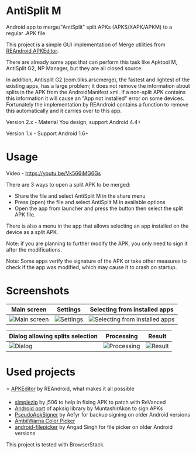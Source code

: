 # AntiSplit M
Android app to merge/"AntiSplit" split APKs (APKS/XAPK/APKM) to a regular .APK file

This project is a simple GUI implementation of Merge utilities from [REAndroid APKEditor](https://github.com/REAndroid/APKEditor).

There are already some apps that can perform this task like Apktool M, AntiSplit G2, NP Manager, but they are all closed source. 

In addition, Antisplit G2 (com.tilks.arscmerge), the fastest and lightest of the existing apps, has a large problem; it does not remove the information about splits in the APK from the AndroidManifest.xml. If a non-split APK contains this information it will cause an "App not installed" error on some devices. Fortunately the implementation by REAndroid contains a function to remove this automatically and it carries over to this app.

Version 2.x - Material You design, support Android 4.4+

Version 1.x - Support Android 1.6+

# Usage
Video - https://youtu.be/Vk566iMG6Gs

There are 3 ways to open a split APK to be merged:
* Share the file and select AntiSplit M in the share menu
* Press (open) the file and select AntiSplit M in available options
* Open the app from launcher and press the button then select the split APK file.

There is also a menu in the app that allows selecting an app installed on the device as a split APK.

Note: if you are planning to further modify the APK, you only need to sign it after the modifications.

Note: Some apps verify the signature of the APK or take other measures to check if the app was modified, which may cause it to crash on startup.

# Screenshots
| Main screen                                                                 | Settings                                                                    | Selecting from installed apps                                               |
| ---------------------------------------------------------------------------- | --------------------------------------------------------------------------- | ---------------------------------------------------------------------------- |
| ![Main screen](images/2.0%20mainscreen.jpg) | ![Settings](images/2.0%20settings.jpg) | ![Selecting from installed apps](images/2.0%20app%20list.jpg) |

| Dialog allowing splits selection                                            | Processing                                                                  | Result                                                                      |
| --------------------------------------------------------------------------- | ---------------------------------------------------------------------------- | --------------------------------------------------------------------------- |
| ![Dialog](images/2.0%20dialog.jpg) | ![Processing](images/2.0%20processing.jpg) | ![Result](images/2.0%20result.jpg) |

# Used projects

⭐ [APKEditor](https://github.com/REAndroid/APKEditor) by REAndroid, what makes it all possible
* [simplezip](https://github.com/j506/simplezip) by j506 to help in fixing APK to patch with ReVanced
* [Android port](https://github.com/MuntashirAkon/apksig-android) of apksig library by MuntashirAkon to sign APKs
* [PseudoApkSigner](https://github.com/Aefyr/PseudoApkSigner) by Aefyr for backup signing on older Android versions
* [AmbilWarna Color Picker](https://github.com/yukuku/ambilwarna)
* [android-filepicker](https://github.com/singhangadin/android-filepicker) by Angad Singh for file picker on older Android versions
  
This project is tested with BrowserStack.
